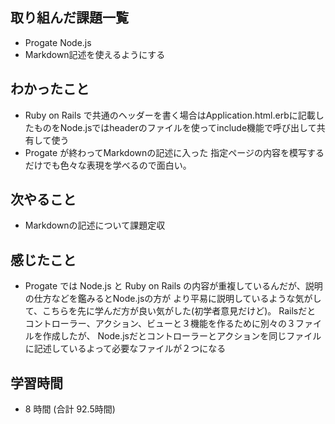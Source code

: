 ## 取り組んだ課題一覧
- Progate Node.js
- Markdown記述を使えるようにする
## わかったこと
- Ruby on Rails で共通のヘッダーを書く場合はApplication.html.erbに記載したものをNode.jsではheaderのファイルを使ってinclude機能で呼び出して共有して使う
- Progate が終わってMarkdownの記述に入った
  指定ページの内容を模写するだけでも色々な表現を学べるので面白い。
## 次やること
- Markdownの記述について課題定収
## 感じたこと
- Progate では Node.js と Ruby on Rails の内容が重複しているんだが、説明の仕方などを鑑みるとNode.jsの方が
  より平易に説明しているような気がして、こちらを先に学んだ方が良い気がした(初学者意見だけど)。
  Railsだと コントローラー、アクション、ビューと３機能を作るために別々の３ファイルを作成したが、
  Node.jsだとコントローラーとアクションを同じファイルに記述しているよって必要なファイルが２つになる
## 学習時間
- 8 時間 (合計 92.5時間)
